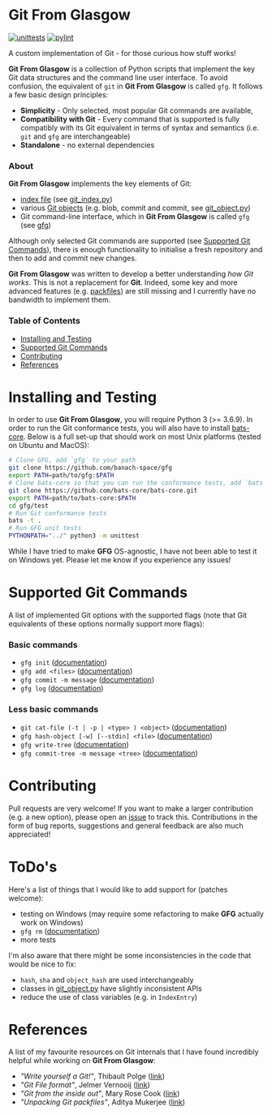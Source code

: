 Git From Glasgow
================

[![unittests](https://github.com/banach-space/gfg/workflows/Ubuntu-unittests/badge.svg?branch=main)](https://github.com/banach-space/gfg/actions?query=workflow%3AUbuntu-unittests+branch%3Amain)
[![pylint](https://github.com/banach-space/gfg/workflows/Ubuntu-pylint/badge.svg)](https://github.com/banach-space/gfg/actions?query=workflow%3AUbuntu-pylint+branch%3Amain)

A custom implementation of Git - for those curious how stuff works!

**Git From Glasgow** is a collection of Python scripts that implement the key
Git data structures and the command line user interface. To avoid confusion,
the equivalent of `git` in **Git From Glasgow** is called `gfg`. It follows a
few basic design principles:

* **Simplicity** - Only selected, most popular Git commands are available,
* **Compatibility with Git** - Every command that is supported is fully
  compatibly with its Git equivalent in terms of syntax and semantics (i.e.
  `git` and `gfg` are interchangeable)
* **Standalone** - no external dependencies

### About
**Git From Glasgow** implements the key elements of Git:

* [index file](https://git-scm.com/docs/index-format#_cache_tree) (see [git_index.py](https://github.com/banach-space/gfg/blob/main/git_index.py))
* various [Git objects](https://matthew-brett.github.io/curious-git/git_object_types.html) (e.g. blob, commit and commit, see [git_object.py](https://github.com/banach-space/gfg/blob/main/git_object.py))
* Git command-line interface, which in **Git From Glasgow** is called `gfg` (see [gfg](https://github.com/banach-space/gfg/blob/main/gfg))

Although only selected Git commands are supported (see [Supported Git
Commands](#supported-git-commands)), there is enough functionality to
initialise a fresh repository and then to add and commit new changes.

**Git From Glasgow** was written to develop a better understanding _how Git
works_. This is not a replacement for **Git**.  Indeed, some key and more advanced features (e.g.
[packfiles](https://git-scm.com/book/en/v2/Git-Internals-Packfiles)) are still
missing and I currently have no bandwidth to implement them.

### Table of Contents
* [Installing and Testing](#installing-and-testing)
* [Supported Git Commands](#supported-git-commands)
* [Contributing](#contributing)
* [References](#references)

Installing and Testing
======================
In order to use **Git From Glasgow**, you will require Python 3 (>= 3.6.9).  In
order to run the Git conformance tests, you will also have to install
[bats-core](https://github.com/bats-core/bats-core). Below is a full set-up
that should work on most Unix platforms (tested on Ubuntu and MacOS):
```bash
# Clone GFG, add `gfg` to your path
git clone https://github.com/banach-space/gfg
export PATH=path/to/gfg:$PATH
# Clone bats-core so that you can run the conformance tests, add `bats` to your path
git clone https://github.com/bats-core/bats-core.git
export PATH=path/to/bats-core:$PATH
cd gfg/test
# Run Git conformance tests
bats -t .
# Run GFG unit tests
PYTHONPATH="../" python3 -m unittest
```
While I have tried to make **GFG** OS-agnostic, I have not been able to test it
on Windows yet. Please let me know if you experience any issues!

Supported Git Commands
==================
A list of implemented Git options with the supported flags (note that Git
equivalents of these options normally support more flags):
### Basic commands
* `gfg init` ([documentation](https://git-scm.com/docs/git-init))
* `gfg add <files>` ([documentation](https://git-scm.com/docs/git-add))
* `gfg commit -m message` ([documentation](https://git-scm.com/docs/git-commit))
* `gfg log` ([documentation](https://git-scm.com/docs/git-log))

### Less basic commands
* `git cat-file (-t | -p | <type> ) <object>`
  ([documentation](https://git-scm.com/docs/git-cat-file))
* `gfg hash-object [-w] [--stdin] <file>` ([documentation](https://git-scm.com/docs/git-hash-object))
* `gfg write-tree` ([documentation](https://git-scm.com/docs/git-write-tree))
* `gfg commit-tree -m message <tree>` ([documentation](https://git-scm.com/docs/git-commit-tree))

Contributing
===========
Pull requests are very welcome! If you want to make a larger contribution (e.g.
a new option), please open an
[issue](https://github.com/banach-space/gfg/issues) to track this.
Contributions in the form of bug reports, suggestions and general feedback are
also much appreciated!

ToDo's
======
Here's a list of things that I would like to add support for (patches welcome):

* testing on Windows (may require some refactoring to make **GFG** actually
  work on Windows)
* `gfg rm` ([documentation](https://git-scm.com/docs/git-rm))
* more tests

I'm also aware that there might be some inconsistencies in the code that would
be nice to fix:

* `hash`, `sha` and `object_hash` are used interchangeably
* classes in
  [git_object.py](https://github.com/banach-space/gfg/blob/main/git_object.py)
  have slightly inconsistent APIs
* reduce the use of class variables (e.g. in `IndexEntry`)

References
===========
A list of my favourite resources on Git internals that I have found incredibly
helpful while working on **Git From Glasgow**:
* _"Write yourself a Git!"_, Thibault Polge ([link](https://wyag.thb.lt/))
* _"Git File format"_,  Jelmer Vernooĳ ([link](https://www.dulwich.io/docs/tutorial/file-format.html#git-file-format))
* _"Git from the inside out"_, Mary Rose Cook ([link](https://maryrosecook.com/blog/post/git-from-the-inside-out))
* _"Unpacking Git packfiles"_, Aditya Mukerjee ([link](https://codewords.recurse.com/issues/three/unpacking-git-packfiles))
